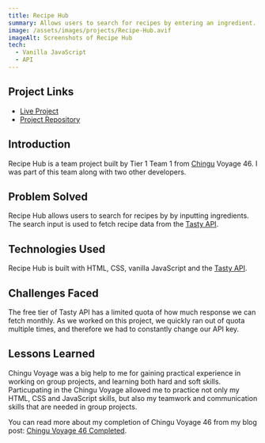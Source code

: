 ```yaml
---
title: Recipe Hub
summary: Allows users to search for recipes by entering an ingredient. Developed by Chingu Voyage 46 Tier 1 Team 1, in which I was part of.
image: /assets/images/projects/Recipe-Hub.avif
imageAlt: Screenshots of Recipe Hub
tech:
  - Vanilla JavaScript
  - API
---
```


## Project Links
- [Live Project](https://chingu-voyages.github.io/v46-tier1-team-01/Food-Recipe/)
- [Project Repository](https://github.com/chingu-voyages/v46-tier1-team-01)

## Introduction

Recipe Hub is a team project built by Tier 1 Team 1 from [Chingu](https://www.chingu.io/) Voyage 46. I was part of this team along with two other developers.

## Problem Solved

Recipe Hub allows users to search for recipes by by inputting ingredients. The search input is used to fetch recipe data from the [Tasty API](https://rapidapi.com/apidojo/api/tasty).

## Technologies Used

Recipe Hub is built with HTML, CSS, vanilla JavaScript and the [Tasty API](https://rapidapi.com/apidojo/api/tasty).

## Challenges Faced

The free tier of Tasty API has a limited quota of how much response we can fetch monthly. As we worked on this project, we quickly ran out of quota multiple times, and therefore we had to constantly change our API key.

## Lessons Learned

Chingu Voyage was a big help to me for gaining practical experience in working on group projects, and learning both hard and soft skills. Particupating in the Chingu Voyage allowed me to practice not only my HTML, CSS and JavaScript skills, but also my teamwork and communication skills that are needed in group projects.

You can read more about my completion of Chingu Voyage 46 from my blog post: [Chingu Voyage 46 Completed](/blog/posts/2023-11-25-Chingu-Voyage-46-Completed/).